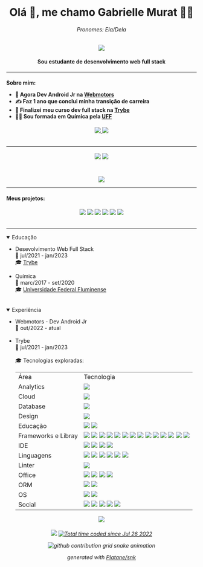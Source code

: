<h1 align="center">Olá 👋, me chamo Gabrielle Murat 👩‍💻 </h1>
<h6 align="center">Pronomes: Ela/Dela</h6>

<p align="center">
  <img src="https://raw.githubusercontent.com/andreasbm/readme/master/assets/lines/rainbow.png" />
</p>

<h4 align="center">
	Sou estudante de desenvolvimento web full stack
</h4>

-----------------------------------------------

<h4>
  <p>Sobre mim:</p>
  
  <ul>
    <li>🌱 Agora Dev Android Jr na <a href="https://www.webmotors.com.br/">Webmotors</a></li>
    <li>✍️ Faz 1 ano que conclui minha transição de carreira</li>
    <li>🔭 Finalizei meu curso dev full stack na <a href="https://www.betrybe.com/">Trybe</a></li>
    <li>🧑‍🎓 Sou formada em Química pela <a href="https://www.uff.br/">UFF</a></li>
  </ul>
</h4>

<h6 align="center">
  <a href="https://www.linkedin.com/in/gabrielle-murat/">
    <img src="https://img.shields.io/badge/LinkedIn-0077B5?style=for-the-badge&logo=linkedin&logoColor=white" />
  </a>
  <a href="https://www.instagram.com/gabriellemurat/">
    <img src="https://img.shields.io/badge/instagram-%23E4405F.svg?&style=for-the-badge&logo=instagram&logoColor=white" />
  </a>
</h6>

-----------------------------------------------

<p align="center">
  <img align="center" src="https://github-readme-stats.vercel.app/api?username=Gabrielle-Murat&count_private=true&show_icons=true&theme=radical" />
  <img align="center" src="https://github-readme-stats.vercel.app/api/top-langs/?username=Gabrielle-Murat&langs_count=10&layout=compact&theme=radical" />
</p><br />

<p align="center">
  <img src="https://github-readme-stats.vercel.app/api/wakatime?username=gabriellemurat&theme=buefy" />
</p>

-----------------------------------------------

<h4>
  <p>Meus projetos:</p>
</h4>

<h6 align="center">
	<a href="https://github.com/Gabrielle-Murat/NodeJs-BlogsAPI"><img src="https://github-readme-stats.vercel.app/api/pin/?username=Gabrielle-Murat&repo=NodeJs-BlogsAPI&theme=dracula" /></a>
	<a href="https://github.com/Gabrielle-Murat/NodeJs-StoreManager"><img src="https://github-readme-stats.vercel.app/api/pin/?username=Gabrielle-Murat&repo=NodeJs-StoreManager&theme=dracula" /></a>
	<a href="https://github.com/Gabrielle-Murat/NodeJs-TalkerManager"><img src="https://github-readme-stats.vercel.app/api/pin/?username=Gabrielle-Murat&repo=NodeJs-TalkerManager&theme=dracula" /></a>
	<a href="https://github.com/Gabrielle-Murat/MySQL-OneForAll"><img src="https://github-readme-stats.vercel.app/api/pin/?username=Gabrielle-Murat&repo=MySQL-OneForAll&theme=dracula" /></a>
	<a href="https://github.com/Gabrielle-Murat/MySQL-AllForOne"><img src="https://github-readme-stats.vercel.app/api/pin/?username=Gabrielle-Murat&repo=MySQL-AllForOne&theme=dracula" /></a>
  <a href="https://github.com/Gabrielle-Murat/Docker-ToDoList"><img src="https://github-readme-stats.vercel.app/api/pin/?username=Gabrielle-Murat&repo=Docker-ToDoList&theme=dracula" /></a>
<!--   <a href=""><img src="" /></a> -->
</h6>

-----------------------------------------------

<details open="open">
  <summary>Educação</summary>
  <ul>
    <p />
    <li>Desevolvimento Web Full Stack</li>
    📆 jul/2021 - jan/2023<br />
    🎓 <a href="https://www.betrybe.com/">Trybe</a>
    <p />
    <li>Química</li>
    📆 marc/2017 - set/2020<br />
    🎓 <a href="https://www.uff.br/">Universidade Federal Fluminense</a>
  </ul>
</details><br />

<details open="open">
  <summary>Experiência</summary>
  <ul>
    <p />
    <li>Webmotors - Dev Android Jr</li>
    📆 out/2022 - atual<br />
    <br>
    <li>Trybe</li>
    📆 jul/2021 - jan/2023<br />
    <br>
    🎓 Tecnologias exploradas:
    <p />
    <table align="center">
      <tr>
        <td>Área</td>
        <td>Tecnologia</td>
      </tr>
      <tr>
        <td>Analytics</td>
        <td><img src="https://img.shields.io/badge/WakaTime-000000?style=for-the-badge&logo=WakaTime&logoColor=white" /></td>
      </tr>
      <tr>
        <td>Cloud</td>
        <td><img src="https://img.shields.io/badge/Heroku-430098?style=for-the-badge&logo=heroku&logoColor=white" /></td>
      </tr>
      <tr>
        <td>Database</td>
        <td><img src="https://img.shields.io/badge/MySQL-005C84?style=for-the-badge&logo=mysql&logoColor=white" /></td>
      </tr>
      <tr>
        <td>Design</td>
        <td><img src="https://img.shields.io/badge/Figma-F24E1E?style=for-the-badge&logo=figma&logoColor=white" /></td>
      </tr>
      <tr>
        <td>Educação</td>
        <td>
          <img src="https://img.shields.io/badge/Exercism-009CAB?style=for-the-badge&logo=exercism&logoColor=white" />
          <img src="https://img.shields.io/badge/Udemy-EC5252?style=for-the-badge&logo=Udemy&logoColor=white" />
        </td>
      </tr>
      <tr>
        <td>Frameworks e Libray</td>
        <td>
          <img src="https://img.shields.io/badge/Bootstrap-563D7C?style=for-the-badge&logo=bootstrap&logoColor=white" />
          <img src="https://img.shields.io/badge/chai-A30701?style=for-the-badge&logo=chai&logoColor=white" />
          <img src="https://img.shields.io/badge/Docker-2CA5E0?style=for-the-badge&logo=docker&logoColor=white" />
          <img src="https://img.shields.io/badge/Express.js-000000?style=for-the-badge&logo=express&logoColor=white" />
          <img src="https://img.shields.io/badge/Jest-C21325?style=for-the-badge&logo=jest&logoColor=white" />
          <img src="https://img.shields.io/badge/Insomnia-5849be?style=for-the-badge&logo=Insomnia&logoColor=white" />
          <img src="https://img.shields.io/badge/Markdown-000000?style=for-the-badge&logo=markdown&logoColor=white" />
          <img src="https://img.shields.io/badge/Mocha-8D6748?style=for-the-badge&logo=Mocha&logoColor=white" />
          <img src="https://img.shields.io/badge/Node.js-339933?style=for-the-badge&logo=nodedotjs&logoColor=white" />
          <img src="https://img.shields.io/badge/npm-CB3837?style=for-the-badge&logo=npm&logoColor=white" />
          <img src="https://img.shields.io/badge/Postman-FF6C37?style=for-the-badge&logo=Postman&logoColor=white" />
          <img src="https://img.shields.io/badge/React-20232A?style=for-the-badge&logo=react&logoColor=61DAFB" />
          <img src="https://img.shields.io/badge/React_Router-CA4245?style=for-the-badge&logo=react-router&logoColor=white" />
          <img src="https://img.shields.io/badge/Redux-593D88?style=for-the-badge&logo=redux&logoColor=white" />
        </td>
      </tr>
      <tr>
        <td>IDE</td>
        <td>
	  <img src="https://img.shields.io/badge/Android_Studio-3DDC84?style=for-the-badge&logo=android-studio&logoColor=white" />
          <img src="https://img.shields.io/badge/IntelliJ_IDEA-000000.svg?style=for-the-badge&logo=intellij-idea&logoColor=white" />
          <img src="https://img.shields.io/badge/sublime_text-%23575757.svg?&style=for-the-badge&logo=sublime-text&logoColor=important" />
          <img src="https://img.shields.io/badge/VSCode-0078D4?style=for-the-badge&logo=visual%20studio%20code&logoColor=white" />
        </td>
      </tr>
      <tr>
        <td>Linguagens</td>
        <td>
	  <img src="https://img.shields.io/badge/Kotlin-0095D5?&style=for-the-badge&logo=kotlin&logoColor=white" />
          <img src="https://img.shields.io/badge/CSS3-1572B6?style=for-the-badge&logo=css3&logoColor=white" />
          <img src="https://img.shields.io/badge/HTML5-E34F26?style=for-the-badge&logo=html5&logoColor=white" />
          <img src="https://img.shields.io/badge/JavaScript-323330?style=for-the-badge&logo=javascript&logoColor=F7DF1E" />
          <img src="https://img.shields.io/badge/json-5E5C5C?style=for-the-badge&logo=json&logoColor=white" />
          <img src="https://img.shields.io/badge/TypeScript-007ACC?style=for-the-badge&logo=typescript&logoColor=white" />
        </td>
      </tr>
      <tr>
        <td>Linter</td>
        <td><img src="https://img.shields.io/badge/eslint-3A33D1?style=for-the-badge&logo=eslint&logoColor=white" /></td>
      </tr>
      <tr>
        <td>Office</td>
        <td>
          <img src="https://img.shields.io/badge/LibreOffice-18A303?style=for-the-badge&logo=LibreOffice&logoColor=white" />
          <img src="https://img.shields.io/badge/Microsoft_Excel-217346?style=for-the-badge&logo=microsoft-excel&logoColor=white" />
          <img src="https://img.shields.io/badge/Microsoft_Word-2B579A?style=for-the-badge&logo=microsoft-word&logoColor=white" />
          <img src="https://img.shields.io/badge/Trello-0052CC?style=for-the-badge&logo=trello&logoColor=white" />
        </td>
      </tr>
      <tr>
        <td>ORM</td>
        <td>
          <img src="https://img.shields.io/badge/Sequelize-52B0E7?style=for-the-badge&logo=Sequelize&logoColor=white" />
	  <img src="https://img.shields.io/badge/Prisma-3982CE?style=for-the-badge&logo=Prisma&logoColor=white" />
        </td>
      </tr>
      <tr>
        <td>OS</td>
        <td>
	  <img src="https://img.shields.io/badge/mac%20os-000000?style=for-the-badge&logo=apple&logoColor=white" />
          <img src="https://img.shields.io/badge/Ubuntu-E95420?style=for-the-badge&logo=ubuntu&logoColor=white" />
        </td>
      </tr>
      <tr>
        <td>Social</td>
        <td>
          <img src="https://img.shields.io/badge/Codewars-B1361E?style=for-the-badge&logo=Codewars&logoColor=white" />
          <img src="https://img.shields.io/badge/GitHub-100000?style=for-the-badge&logo=github&logoColor=white" />
          <img src="https://img.shields.io/badge/-Hackerrank-2EC866?style=for-the-badge&logo=HackerRank&logoColor=white" />
          <img src="https://img.shields.io/badge/LinkedIn-0077B5?style=for-the-badge&logo=linkedin&logoColor=white" />
          <img src="https://img.shields.io/badge/Stack_Overflow-FE7A16?style=for-the-badge&logo=stack-overflow&logoColor=white" />
        </td>
      </tr>
    </table>
  </ul>
</details>

<p align="center">
  <img src="https://raw.githubusercontent.com/andreasbm/readme/master/assets/lines/rainbow.png" />
</p>

<h6 align="center">
	<img src="https://hits.seeyoufarm.com/api/count/incr/badge.svg?url=https%3A%2F%2Fgithub.com%2F{Gabrielle-Murat}1212%2Fhit-counter" />
	<a href="https://wakatime.com/@c6e58a24-4d2e-4734-957d-ae7674eea81c"><img src="https://wakatime.com/badge/user/c6e58a24-4d2e-4734-957d-ae7674eea81c.svg" alt="Total time coded since Jul 26 2022" /></a>
	<p />
<!-- 	<img src="https://github.com/Gabrielle-Murat/Gabrielle-Murat/blob/output/github-contribution-grid-snake.svg" /> -->
	<picture>
	  <source media="(prefers-color-scheme: dark)" srcset="https://raw.githubusercontent.com/platane/Gabrielle-Murat/blob/output/github-contribution-grid-snake-dark.svg">
	  <source media="(prefers-color-scheme: light)" srcset="https://raw.githubusercontent.com/platane/Gabrielle-Murat/blob/output/github-contribution-grid-snake.svg">
	  <img alt="github contribution grid snake animation" src="https://raw.githubusercontent.com/platane/Gabrielle-Murat/blob/output/github-contribution-grid-snake.svg">
	</picture>

_generated with [Platane/snk](https://github.com/Platane/snk)_
</h6>


<!-- 
	Créditos:
		Cards dinâmicos: https://github.com/anuraghazra/github-readme-stats
		Badges: https://github.com/alexandresanlim/Badges4-README.md-Profile
-->



<!-- Como eu fiz em markdown, mas tive problemas com alinhamento:
![Anurag's GitHub stats](https://github-readme-stats.vercel.app/api?username=Gabrielle-Murat&count_private=true&show_icons=true&theme=radical)
![Top Langs](https://github-readme-stats.vercel.app/api/top-langs/?username=Gabrielle-Murat&langs_count=10&layout=compact&theme=radical)
![willianrod's wakatime stats](https://github-readme-stats.vercel.app/api/wakatime?username=GabrielleMurat&theme=buefy) -->

<!-- ![Readme Card](https://github-readme-stats.vercel.app/api/pin/?username=Gabrielle-Murat&repo=Docker-ToDoList&theme=dracula)
![Readme Card](https://github-readme-stats.vercel.app/api/pin/?username=Gabrielle-Murat&repo=MySQL-AllForOne&theme=dracula)
![Readme Card](https://github-readme-stats.vercel.app/api/pin/?username=Gabrielle-Murat&repo=MySQL-OneForAll&theme=dracula) -->

<!-- [<img src="https://img.shields.io/badge/linkedin-%230077B5.svg?&style=for-the-badge&logo=linkedin&logoColor=white" />](https://www.linkedin.com/in/gabrielle-murat/) [<img src = "https://img.shields.io/badge/instagram-%23E4405F.svg?&style=for-the-badge&logo=instagram&logoColor=white">](https://www.instagram.com/gabriellemurat/) [<img src = "https://img.shields.io/badge/facebook-%231877F2.svg?&style=for-the-badge&logo=facebook&logoColor=white">](https://www.facebook.com/gabrielle.murat) -->

<!-- ![-----------------------------------------------------](https://raw.githubusercontent.com/andreasbm/readme/master/assets/lines/rainbow.png) -->

<!-- ![snake gif](https://github.com/Gabrielle-Murat/Gabrielle-Murat/blob/output/github-contribution-grid-snake.svg) -->
